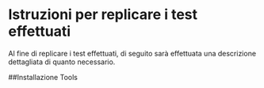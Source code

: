 # Istruzioni per replicare i test effettuati
Al fine di replicare i test effettuati, di seguito sarà effettuata una descrizione dettagliata di quanto necessario.

##Installazione Tools
